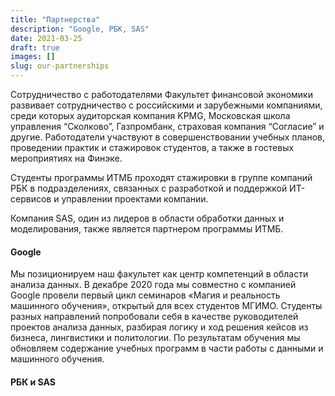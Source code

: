 ```yaml
---
title: "Партнерства"
description: "Google, РБК, SAS"
date: 2021-03-25
draft: true
images: []
slug: our-partnerships
---
```



Сотрудничество с работодателями
Факультет финансовой экономики развивает сотрудничество с российскими и зарубежными компаниями, среди которых аудиторская компания KPMG, Московская школа управления “Сколково”, Газпромбанк, страховая компания “Согласие” и другие. Работодатели участвуют в совершенствовании учебных планов, проведении практик и стажировок студентов, а также в гостевых мероприятиях на Финэке.

Студенты программы ИТМБ проходят стажировки в группе компаний РБК в подразделениях, связанных с разработкой и поддержкой ИТ-сервисов и управлении проектами компании.

Компания SAS, один из лидеров в области обработки данных и моделирования, также является партнером программы ИТМБ.


#### Google

Мы позиционируем наш факультет как центр компетенций в области анализа данных. В декабре 2020 года мы совместно с компанией Google провели первый цикл семинаров «Магия и реальность машинного обучения», открытый для всех студентов МГИМО. Студенты разных направлений попробовали себя в качестве руководителей проектов анализа данных, разбирая логику и ход решения кейсов из бизнеса, лингвистики и политологии. По результатам обучения мы обновляем содержание учебных программ в части работы с данными и машинного обучения.


#### РБК и SAS

